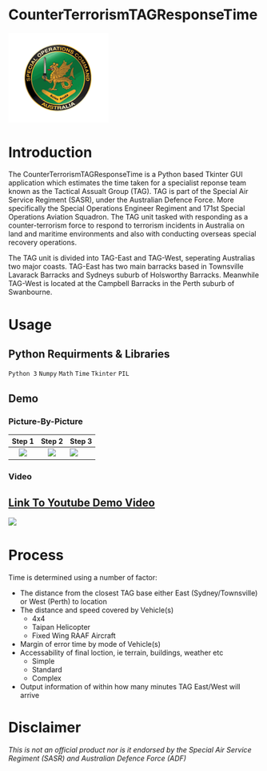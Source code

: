 # CounterTerrorismTAGResponseTime 

<img src="https://github.com/nikhilsurfingaus/CounterTerrorismTAGResponseTime/blob/master/Resources/SASR.png" width="200"> 


# Introduction
The CounterTerrorismTAGResponseTime is a Python based Tkinter GUI application which estimates the time taken for a specialist 
reponse team known as the Tactical Assualt Group (TAG). TAG is part of the Special Air Service Regiment (SASR), under the 
Australian Defence Force. More specifically the Special Operations Engineer Regiment and 171st Special Operations Aviation 
Squadron. The TAG unit tasked with responding as a counter-terrorism force to respond to terrorism incidents 
in Australia on land and maritime environments and also with conducting overseas special recovery operations.

The TAG unit is divided into TAG-East and TAG-West, seperating Australias two major coasts. TAG-East has two main barracks based in
Townsville Lavarack Barracks and Sydneys suburb of Holsworthy Barracks. Meanwhile TAG-West is located at the Campbell Barracks 
in the Perth suburb of Swanbourne.

# Usage
## Python Requirments & Libraries 

``` Python 3 ```
``` Numpy ```
``` Math ```
``` Time ```
``` Tkinter ```
``` PIL ``` 

## Demo
### Picture-By-Picture
Step 1                     |  Step 2                   | Step 3
:-------------------------:|:-------------------------:|:-------------------------
![](https://github.com/nikhilsurfingaus/CounterTerrorismTAGResponseTime/blob/master/Resources/DEMO1.jpg)  |  ![](https://github.com/nikhilsurfingaus/CounterTerrorismTAGResponseTime/blob/master/Resources/DEMO2.jpg) | ![](https://github.com/nikhilsurfingaus/CounterTerrorismTAGResponseTime/blob/master/Resources/DEMO3.jpg)

### Video
## [Link To Youtube Demo Video](https://youtu.be/vSR7ZIP2E0s)
[![](https://i.ytimg.com/vi/vSR7ZIP2E0s/maxresdefault.jpg)](https://youtu.be/vSR7ZIP2E0s "DECO3500 | WitnessTheFitness | Kickstarter Promotional Video")

# Process
Time is determined using a number of factor:
- The distance from the closest TAG base either East (Sydney/Townsville) or West (Perth) to location
- The distance and speed covered by Vehicle(s)
  - 4x4
  - Taipan Helicopter
  - Fixed Wing RAAF Aircraft
- Margin of error time by mode of Vehicle(s)
- Accessability of final loction, ie terrain, buildings, weather etc
  - Simple
  - Standard
  - Complex
- Output information of within how many minutes TAG East/West will arrive

# Disclaimer
*This is not an official product nor is  it endorsed by the Special Air Service Regiment (SASR) and Australian Defence Force (ADF)*

